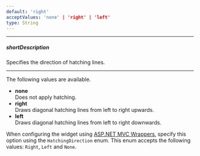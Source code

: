 ```yaml
---
default: 'right'
acceptValues: 'none' | 'right' | 'left'
type: String
---
```

---
##### shortDescription
Specifies the direction of hatching lines.

---
The following values are available.

* **none**   
Does not apply hatching.
* **right**   
Draws diagonal hatching lines from left to right upwards.
* **left**   
Draws diagonal hatching lines from left to right downwards.

When configuring the widget using [ASP.NET MVC Wrappers](/concepts/35%20ASP.NET%20MVC%20Wrappers/20%20Fundamentals '/Documentation/Guide/ASP.NET_MVC_Wrappers/Fundamentals/'), specify this option using the `HatchingDirection` enum. This enum accepts the following values: `Right`, `Left` and `None`.